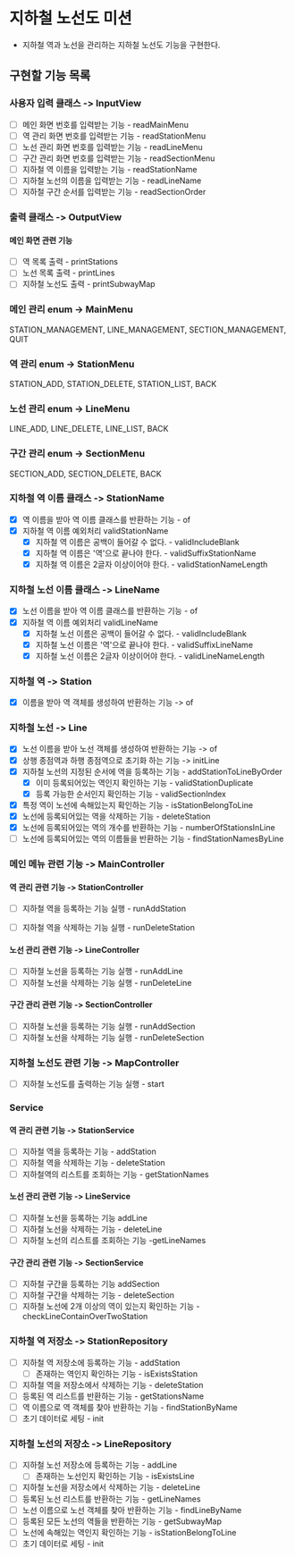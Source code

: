 # 지하철 노선도 미션
- 지하철 역과 노선을 관리하는 지하철 노선도 기능을 구현한다.

## 구현할 기능 목록

### 사용자 입력 클래스 -> InputView
- [ ] 메인 화면 번호를 입력받는 기능 - readMainMenu
- [ ] 역 관리 화면 번호를 입력받는 기능 - readStationMenu
- [ ] 노선 관리 화면 번호를 입력받는 기능 - readLineMenu
- [ ] 구간 관리 화면 번호를 입력받는 기능 - readSectionMenu
- [ ] 지하철 역 이름을 입력받는 기능 - readStationName
- [ ] 지하철 노선의 이름을 입력받는 기능 - readLineName
- [ ] 지하철 구간 순서를 입력받는 기능 - readSectionOrder

### 출력 클래스 -> OutputView
#### 메인 화면 관련 기능
- [ ] 역 목록 출력 - printStations
- [ ] 노선 목록 출력 - printLines
- [ ] 지하철 노선도 출력 - printSubwayMap

### 메인 관리 enum -> MainMenu
STATION_MANAGEMENT, LINE_MANAGEMENT, SECTION_MANAGEMENT, QUIT

### 역 관리 enum -> StationMenu
STATION_ADD, STATION_DELETE, STATION_LIST, BACK

### 노선 관리 enum -> LineMenu
LINE_ADD, LINE_DELETE, LINE_LIST, BACK

### 구간 관리 enum -> SectionMenu
SECTION_ADD, SECTION_DELETE, BACK

### 지하철 역 이름 클래스 -> StationName
- [x] 역 이름을 받아 역 이름 클래스를 반환하는 기능 - of
- [x] 지하철 역 이름 예외처리 validStationName
  - [x] 지하철 역 이름은 공백이 들어갈 수 없다. - validIncludeBlank
  - [x] 지하철 역 이름은 '역'으로 끝나야 한다. - validSuffixStationName
  - [x] 지하철 역 이름은 2글자 이상이어야 한다. - validStationNameLength

### 지하철 노선 이름 클래스 -> LineName
- [x] 노선 이름을 받아 역 이름 클래스를 반환하는 기능 - of
- [x] 지하철 역 이름 예외처리 validLineName  
  - [x] 지하철 노선 이름은 공백이 들어갈 수 없다. - validIncludeBlank
  - [x] 지하철 노선 이름은 '역'으로 끝나야 한다. - validSuffixLineName
  - [x] 지하철 노선 이름은 2글자 이상이어야 한다. - validLineNameLength

### 지하철 역 -> Station
- [x] 이름을 받아 역 객체를 생성하여 반환하는 기능 -> of

### 지하철 노선 -> Line
- [x] 노선 이름을 받아 노선 객체를 생성하여 반환하는 기능 -> of
- [x] 상행 종점역과 하행 종점역으로 초기화 하는 기능 -> initLine
- [x] 지하철 노선의 지정된 순서에 역을 등록하는 기능 - addStationToLineByOrder
  - [x] 이미 등록되어있는 역인지 확인하는 기능 - validStationDuplicate
  - [x] 등록 가능한 순서인지 확인하는 기능 - validSectionIndex
- [x] 특정 역이 노선에 속해있는지 확인하는 기능 - isStationBelongToLine
- [x] 노선에 등록되어있는 역을 삭제하는 기능 - deleteStation
- [x] 노선에 등록되어있는 역의 개수를 반환하는 기능 - numberOfStationsInLine
- [ ] 노선에 등록되어있는 역의 이름들을 반환하는 기능 - findStationNamesByLine

### 메인 메뉴 관련 기능 -> MainController

#### 역 관리 관련 기능 -> StationController
- [ ] 지하철 역을 등록하는 기능 실행 - runAddStation
- [ ] 지하철 역을 삭제하는 기능 실행 - runDeleteStation


#### 노선 관리 관련 기능 -> LineController
- [ ] 지하철 노선을 등록하는 기능 실행 - runAddLine
- [ ] 지하철 노선을 삭제하는 기능 실행 - runDeleteLine

#### 구간 관리 관련 기능 -> SectionController
- [ ] 지하철 노선을 등록하는 기능 실행 - runAddSection
- [ ] 지하철 노선을 삭제하는 기능 실행 - runDeleteSection

### 지하철 노선도 관련 기능 -> MapController
- [ ] 지하철 노선도를 출력하는 기능 실행 - start


### Service
#### 역 관리 관련 기능 -> StationService
- [ ] 지하철 역을 등록하는 기능 - addStation
- [ ] 지하철 역을 삭제하는 기능 - deleteStation
- [ ] 지하철역의 리스트를 조회하는 기능 - getStationNames

#### 노선 관리 관련 기능 -> LineService
- [ ] 지하철 노선을 등록하는 기능 addLine
- [ ] 지하철 노선을 삭제하는 기능 - deleteLine
- [ ] 지하철 노선의 리스트를 조회하는 기능 -getLineNames

#### 구간 관리 관련 기능 -> SectionService
- [ ] 지하철 구간을 등록하는 기능 addSection
- [ ] 지하철 구간을 삭제하는 기능 - deleteSection
- [ ] 지하철 노선에 2개 이상의 역이 있는지 확인하는 기능 - checkLineContainOverTwoStation

### 지하철 역 저장소 -> StationRepository
- [ ] 지하철 역 저장소에 등록하는 기능 - addStation
  - [ ] 존재하는 역인지 확인하는 기능 - isExistsStation
- [ ] 지하철 역을 저장소에서 삭제하는 기능 - deleteStation
- [ ] 등록된 역 리스트를 반환하는 기능 - getStationsName
- [ ] 역 이름으로 역 객체를 찾아 반환하는 기능 - findStationByName
- [ ] 초기 데이터로 세팅 - init

### 지하철 노선의 저장소 -> LineRepository
- [ ] 지하철 노선 저장소에 등록하는 기능 - addLine
  - [ ] 존재하는 노선인지 확인하는 기능 - isExistsLine
- [ ] 지하철 노선을 저장소에서 삭제하는 기능 - deleteLine
- [ ] 등록된 노선 리스트를 반환하는 기능 - getLineNames
- [ ] 노선 이름으로 노선 객체를 찾아 반환하는 기능 - findLineByName
- [ ] 등록된 모든 노선의 역들을 반환하는 기능 - getSubwayMap
- [ ] 노선에 속해있는 역인지 확인하는 기능 - isStationBelongToLine
- [ ] 초기 데이터로 세팅 - init
